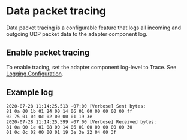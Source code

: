 

# Data packet tracing 

Data packet tracing is a configurable feature that logs all incoming and outgoing UDP packet data to the adapter component log.


## Enable packet tracing

To enable tracing, set the adapter component log-level to Trace. See [Logging Configuration](xref:LoggingConfiguration).


## Example log

```
2020-07-28 11:14:25.513 -07:00 [Verbose] Sent bytes: 
81 0a 00 1b 01 24 00 14 06 01 00 00 00 00 00 ff 
02 75 01 0c 0c 02 00 00 01 19 3e 
2020-07-28 11:14:25.599 -07:00 [Verbose] Received bytes: 
81 0a 00 1e 01 08 00 14 06 01 00 00 00 00 00 30 
01 0c 0c 02 00 00 01 19 3e 3e 22 04 00 3f 
```

